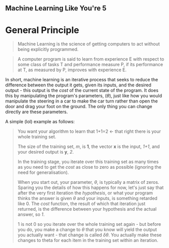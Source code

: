 ## Machine Learning Like You're 5

# General Principle
> Machine Learning is the science of getting computers to act without being
> explicitly programmed.


> A computer program is said to learn from experience E with respect to some
> class of tasks T and performance measure P, if its performance at T, as
> measured by P, improves with experience E.

In short, machine learning is an iterative process that seeks to reduce the difference
between the output it gets, given its inputs, and the desired output - this output is the *cost*
of the current state of the program. It does this by manipulating the program's parameters, ($\theta$),
just like how you would manipulate the steering in a car to make the car turn rather than
open the door and drag your foot on the ground. The only thing you can change directly are these parameters.

A simple (lol) example as follows:

> You want your algorithm to learn that 1+1=2 <- that right there is your whole training set.
>
> The size of the training set, *m*, is **1**, the vector **x** is the input, *1+1*, and your desired output is **y**, *2*.
>
> In the training stage, you iterate over this training set as many times as you need to get the *cost*
> as close to zero as possible (ignoring the need for generalisation).
>
> When you start out, your parameter, $\theta$, is typically a matrix of zeros. Sparing you the details of how this
> happens for now, let's just say that after the very first iteration the *hypothesis*, or what your program thinks the
> answer is given $\theta$ and your inputs, is something retarded like 0. The *cost* function, the result of which that
> iteration just returned, is the difference between your hypothesis and the actual answer, so *1*.
>
> 1 is not 0 so you iterate over the whole training set again - but before you do, you make a change to $\theta$ that you
> know will yield the output you actually want - that change is called $\delta\theta$. You actually make these changes to
> theta for each item in the training set within an iteration.